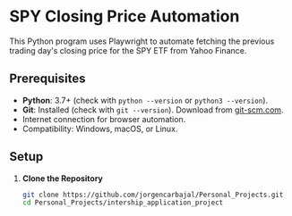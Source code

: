 # SPY Closing Price Automation

This Python program uses Playwright to automate fetching the previous trading day's closing price for the SPY ETF from Yahoo Finance.

## Prerequisites
- **Python**: 3.7+ (check with `python --version` or `python3 --version`).
- **Git**: Installed (check with `git --version`). Download from [git-scm.com](https://git-scm.com).
- Internet connection for browser automation.
- Compatibility: Windows, macOS, or Linux.

## Setup
1. **Clone the Repository**
   ```bash
   git clone https://github.com/jorgencarbajal/Personal_Projects.git
   cd Personal_Projects/intership_application_project
